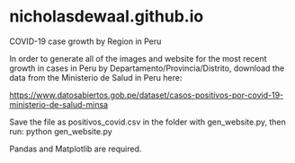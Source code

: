 # nicholasdewaal.github.io
COVID-19 case growth by Region in Peru

In order to generate all of the images and website for the most recent growth in cases in Peru by Departamento/Provincia/Distrito, download the data from the Ministerio de Salud in Peru here:

https://www.datosabiertos.gob.pe/dataset/casos-positivos-por-covid-19-ministerio-de-salud-minsa

Save the file as positivos_covid.csv in the folder with gen_website.py, then run:  python gen_website.py

Pandas and Matplotlib are required.
